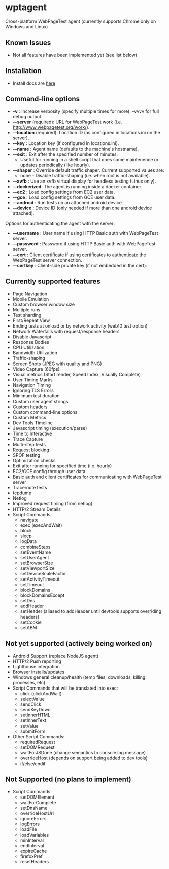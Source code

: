 # wptagent
Cross-platform WebPageTest agent (currently supports Chrome only on Windows and Linux)

## Known Issues
* Not all features have been implemented yet (see list below)

## Installation
* Install docs are [here](docs/install.md)

## Command-line options
* **-v** : Increase verbosity (specify multiple times for more). -vvvv for full debug output.
* **--server** (required): URL for WebPageTest work (i.e. http://www.webpagetest.org/work/).
* **--location** (required): Location ID (as configured in locations.ini on the server).
* **--key** : Location key (if configured in locations.ini).
* **--name** : Agent name (defaults to the machine's hostname).
* **--exit** : Exit after the specified number of minutes.
    * Useful for running in a shell script that does some maintenence or updates periodically (like hourly).
* **--shaper** : Override default traffic shaper. Current supported values are:
    * none - Disable traffic-shaping (i.e. when root is not available).
* **--xvfb** : Use an xvfb virtual display for headless testing (Linux only).
* **--dockerized**: The agent is running inside a docker container.
* **--ec2** : Load config settings from EC2 user data.
* **--gce** : Load config settings from GCE user data.
* **--android** : Run tests on an attached android device.
* **--device** : Device ID (only needed if more than one android device attached).

Options for authenticating the agent with the server:
* **--username** : User name if using HTTP Basic auth with WebPageTest server.
* **--password** : Password if using HTTP Basic auth with WebPageTest server.
* **--cert** : Client certificate if using certificates to authenticate the WebPageTest server connection.
* **--certkey** : Client-side private key (if not embedded in the cert).

## Currently supported features
* Page Navigation
* Mobile Emulation
* Custom browser window size
* Multiple runs
* Test sharding
* First/Repeat View
* Ending tests at onload or by network activity (web10 test option)
* Network Waterfalls with request/response headers
* Disable Javascript
* Response Bodies
* CPU Utilization
* Bandwidth Utilization
* Traffic-shaping
* Screen Shots (JPEG with quality and PNG)
* Video Capture (60fps)
* Visual metrics (Start render, Speed Index, Visually Complete)
* User Timing Marks
* Navigation Timing
* Ignoring TLS Errors
* Minimum test duration
* Custom user agent strings
* Custom headers
* Custom command-line options
* Custom Metrics
* Dev Tools Timeline
* Javascript timing (execution/parse)
* Time to Interactive
* Trace Capture
* Multi-step tests
* Request blocking
* SPOF testing
* Optimization checks
* Exit after running for specified time (i.e. hourly)
* EC2/GCE config through user data
* Basic auth and client certificates for communicating with WebPageTest server
* Traceroute tests
* tcpdump
* Netlog
* Improved request timing (from netlog)
* HTTP/2 Stream Details
* Script Commands:
    * navigate
    * exec (execAndWait)
    * block
    * sleep
    * logData
    * combineSteps
    * setEventName
    * setUserAgent
    * setBrowserSize
    * setViewportSize
    * setDeviceScaleFactor
    * setActivityTimeout
    * setTimeout
    * blockDomains
    * blockDomainsExcept
    * setDns
    * addHeader
    * setHeader (aliased to addHeader until devtools supports overriding headers)
    * setCookie
    * setABM

## Not yet supported (actively being worked on)
* Android Support (replace NodeJS agent)
* HTTP/2 Push reporting
* Lighthouse integration
* Browser installs/updates
* Windows general cleanup/health (temp files, downloads, killing processes, etc)
* Script Commands that will be translated into exec:
    * click (clickAndWait)
    * selectValue
    * sendClick
    * sendKeyDown
    * setInnerHTML
    * setInnerText
    * setValue
    * submitForm
* Other Script Commands:
    * requiredRequest
    * setDOMRequest
    * waitForJSDone (change semantics to console log message)
    * overrideHost (depends on support being added to dev tools)
    * if/else/endif

## Not Supported (no plans to implement)
* Script Commands:
    * setDOMElement
    * waitForComplete
    * setDnsName
    * overrideHostUrl
    * ignoreErrors
    * logErrors
    * loadFile
    * loadVariables
    * minInterval
    * endInterval
    * expireCache
    * firefoxPref
    * resetHeaders
